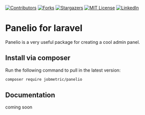 [contributors-shield]: https://img.shields.io/github/contributors/jobmetric/panelio.svg?style=for-the-badge
[contributors-url]: https://github.com/jobmetric/panelio/graphs/contributors
[forks-shield]: https://img.shields.io/github/forks/jobmetric/panelio.svg?style=for-the-badge&label=Fork
[forks-url]: https://github.com/jobmetric/panelio/network/members
[stars-shield]: https://img.shields.io/github/stars/jobmetric/panelio.svg?style=for-the-badge
[stars-url]: https://github.com/jobmetric/panelio/stargazers
[license-shield]: https://img.shields.io/github/license/jobmetric/panelio.svg?style=for-the-badge
[license-url]: https://github.com/jobmetric/panelio/blob/master/LICENCE.md
[linkedin-shield]: https://img.shields.io/badge/-LinkedIn-blue.svg?style=for-the-badge&logo=linkedin&colorB=555
[linkedin-url]: https://linkedin.com/in/majidmohammadian

[![Contributors][contributors-shield]][contributors-url]
[![Forks][forks-shield]][forks-url]
[![Stargazers][stars-shield]][stars-url]
[![MIT License][license-shield]][license-url]
[![LinkedIn][linkedin-shield]][linkedin-url]

# Panelio for laravel

Panelio is a very useful package for creating a cool admin panel.

## Install via composer

Run the following command to pull in the latest version:

```bash
composer require jobmetric/panelio
```

## Documentation

coming soon
